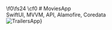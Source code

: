 

\f0\fs24 \cf0 # MoviesApp\
SwiftUI, MVVM, API, Alamofire, Coredata\
![TrailersApp](https://user-images.githubusercontent.com/41541490/232431083-51d692c5-e96e-4876-bb82-9242adb32e18.png)}
